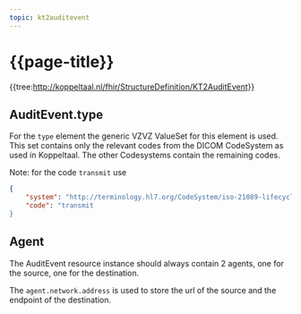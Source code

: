 ```yaml
---
topic: kt2auditevent
---
```

# {{page-title}}

{{tree:http://koppeltaal.nl/fhir/StructureDefinition/KT2AuditEvent}}

## AuditEvent.type

For the `type` element the generic VZVZ ValueSet for this element is used. This set contains only the relevant codes from the DICOM CodeSystem as used in Koppeltaal. The other Codesystems contain the remaining codes.

Note: for the code `transmit` use

```json
{
    "system": "http://terminology.hl7.org/CodeSystem/iso-21089-lifecycle",
    "code": "transmit
}
```
## Agent

The AuditEvent resource instance should always contain 2 agents, one for the source, one for the destination.

The `agent.network.address` is used to store the url of the source and the endpoint of the destination.